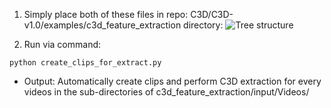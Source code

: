 1. Simply place both of these files in repo: C3D/C3D-v1.0/examples/c3d_feature_extraction directory:
![Tree structure](http://i.imgur.com/82AeTQm.png)



2. Run via command: 

```
python create_clips_for_extract.py
```
* Output: Automatically create clips and perform C3D extraction for every videos in the sub-directories of c3d_feature_extraction/input/Videos/


